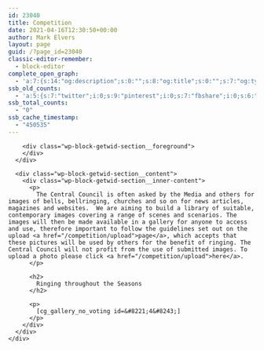 ```yaml
---
id: 23040
title: Competition
date: 2021-04-16T12:30:50+00:00
author: Mark Elvers
layout: page
guid: /?page_id=23040
classic-editor-remember:
  - block-editor
complete_open_graph:
  - 'a:7:{s:14:"og:description";s:0:"";s:8:"og:title";s:0:"";s:7:"og:type";s:0:"";s:12:"twitter:card";s:7:"summary";s:15:"twitter:creator";s:0:"";s:19:"twitter:description";s:0:"";s:8:"og:image";s:0:"";}'
ssb_old_counts:
  - 'a:5:{s:7:"twitter";i:0;s:9:"pinterest";i:0;s:7:"fbshare";i:0;s:6:"reddit";i:0;s:6:"tumblr";N;}'
ssb_total_counts:
  - "0"
ssb_cache_timestamp:
  - "450535"
---
```

<div class="wp-block-getwid-section">
  <div class="wp-block-getwid-section__wrapper">
    <div class="wp-block-getwid-section__inner-wrapper">
      <div class="wp-block-getwid-section__background-holder">
        <div class="wp-block-getwid-section__background">
        </div>
        
        <div class="wp-block-getwid-section__foreground">
        </div>
      </div>
      
      <div class="wp-block-getwid-section__content">
        <div class="wp-block-getwid-section__inner-content">
          <p>
            The Central Council is often asked by the Media and others for images of bells, bellringing, churches and so on for news articles, magazines and websites.  We are aiming to build a library of suitable, contemporary images covering a range of scenes and scenarios. The images will then be made available in a gallery for anyone to access and use, therefore important to follow the guidelines set out on the upload <a href="/competition/upload">page</a>, which accepts that these pictures will be used by others for the benefit of ringing. The Central Council will not profit from the use of submitted images. To upload a photo please click <a href="/competition/upload">here</a>.
          </p>
          
          <h2>
            Ringing throughout the Seasons
          </h2>
          
          <p>
            [cg_gallery_no_voting id=&#8221;4&#8243;]
          </p>
        </div>
      </div>
    </div>
  </div>
</div>

